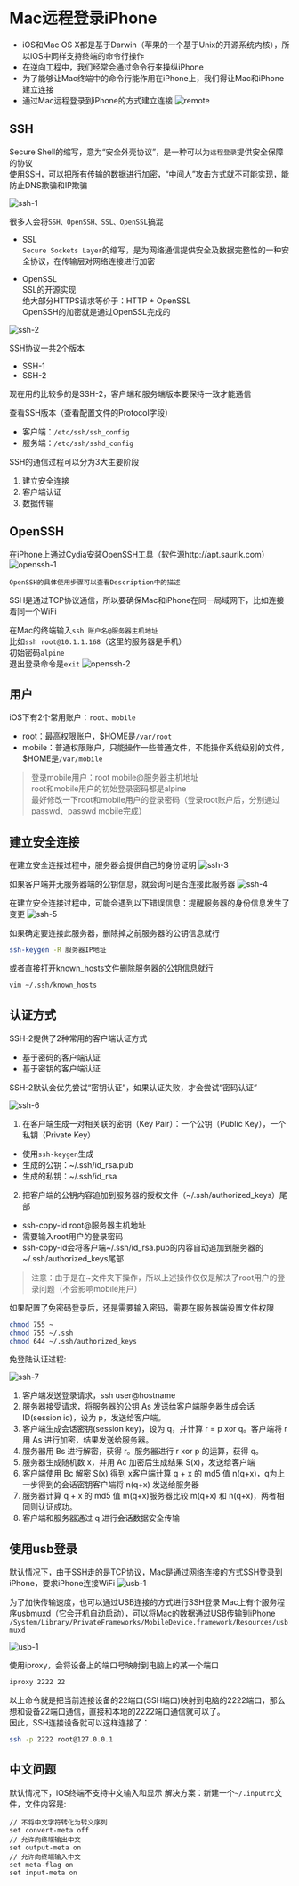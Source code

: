 # Mac远程登录iPhone

- iOS和Mac OS X都是基于Darwin（苹果的一个基于Unix的开源系统内核），所以iOS中同样支持终端的命令行操作
- 在逆向工程中，我们经常会通过命令行来操纵iPhone
- 为了能够让Mac终端中的命令行能作用在iPhone上，我们得让Mac和iPhone建立连接
- 通过Mac远程登录到iPhone的方式建立连接
![remote](./Asset/remote.png)

## SSH
Secure Shell的缩写，意为“安全外壳协议”，是一种可以为`远程登录`提供安全保障的协议  
使用SSH，可以把所有传输的数据进行加密，“中间人”攻击方式就不可能实现，能防止DNS欺骗和IP欺骗

![ssh-1](./Asset/ssh-1.png)

很多人会将`SSH、OpenSSH、SSL、OpenSSL`搞混

* SSL  
`Secure Sockets Layer`的缩写，是为网络通信提供安全及数据完整性的一种安全协议，在传输层对网络连接进行加密  

* OpenSSL  
SSL的开源实现  
绝大部分HTTPS请求等价于：HTTP + OpenSSL  
OpenSSH的加密就是通过OpenSSL完成的 

![ssh-2](./Asset/ssh-2.png)

SSH协议一共2个版本 
- SSH-1
- SSH-2

现在用的比较多的是SSH-2，客户端和服务端版本要保持一致才能通信

查看SSH版本（查看配置文件的Protocol字段）
- 客户端：`/etc/ssh/ssh_config`
- 服务端：`/etc/ssh/sshd_config`

SSH的通信过程可以分为3大主要阶段
1. 建立安全连接
2. 客户端认证
3. 数据传输


## OpenSSH
在iPhone上通过Cydia安装OpenSSH工具（软件源http://apt.saurik.com）
![openssh-1](./Asset/openssh-1.png)

`OpenSSH的具体使用步骤可以查看Description中的描述`

SSH是通过TCP协议通信，所以要确保Mac和iPhone在同一局域网下，比如连接着同一个WiFi

在Mac的终端输入`ssh 账户名@服务器主机地址`   
比如`ssh root@10.1.1.168`（这里的服务器是手机）  
初始密码`alpine`  
退出登录命令是`exit`
![openssh-2](./Asset/openssh-2.png)

## 用户
iOS下有2个常用账户：`root、mobile`

- root：最高权限账户，$HOME是`/var/root`
- mobile：普通权限账户，只能操作一些普通文件，不能操作系统级别的文件，$HOME是`/var/mobile`

> 登录mobile用户：root mobile@服务器主机地址    
> root和mobile用户的初始登录密码都是alpine  
> 最好修改一下root和mobile用户的登录密码（登录root账户后，分别通过passwd、passwd mobile完成） 

## 建立安全连接
在建立安全连接过程中，服务器会提供自己的身份证明
![ssh-3](./Asset/ssh-3.png)

如果客户端并无服务器端的公钥信息，就会询问是否连接此服务器
![ssh-4](./Asset/ssh-4.png)

在建立安全连接过程中，可能会遇到以下错误信息：提醒服务器的身份信息发生了变更
![ssh-5](./Asset/ssh-5.png)

如果确定要连接此服务器，删除掉之前服务器的公钥信息就行
```bash
ssh-keygen -R 服务器IP地址
```

或者直接打开known_hosts文件删除服务器的公钥信息就行
```bash
vim ~/.ssh/known_hosts
```
## 认证方式
SSH-2提供了2种常用的客户端认证方式
- 基于密码的客户端认证 
- 基于密钥的客户端认证

SSH-2默认会优先尝试“密钥认证”，如果认证失败，才会尝试“密码认证”

 
![ssh-6](./Asset/ssh-6.png)

1. 在客户端生成一对相关联的密钥（Key Pair）：一个公钥（Public Key），一个私钥（Private Key）
- 使用`ssh-keygen`生成
- 生成的公钥：~/.ssh/id_rsa.pub
- 生成的私钥：~/.ssh/id_rsa

2. 把客户端的公钥内容追加到服务器的授权文件（~/.ssh/authorized_keys）尾部
- ssh-copy-id root@服务器主机地址
- 需要输入root用户的登录密码
- ssh-copy-id会将客户端~/.ssh/id_rsa.pub的内容自动追加到服务器的~/.ssh/authorized_keys尾部

> 注意：由于是在~文件夹下操作，所以上述操作仅仅是解决了root用户的登录问题（不会影响mobile用户）

如果配置了免密码登录后，还是需要输入密码，需要在服务器端设置文件权限

```bash
chmod 755 ~
chmod 755 ~/.ssh
chmod 644 ~/.ssh/authorized_keys
```

免登陆认证过程:

![ssh-7](./Asset/ssh-7.png)

1. 客户端发送登录请求，ssh user@hostname
2. 服务器接受请求，将服务器的公钥 As 发送给客户端服务器生成会话ID(session id)，设为 p，发送给客户端。
3. 客户端生成会话密钥(session key)，设为 q，并计算 r = p xor q。客户端将 r 用 As 进行加密，结果发送给服务器。
4. 服务器用 Bs 进行解密，获得 r。服务器进行 r xor p 的运算，获得 q。
5. 服务器生成随机数 x，并用 Ac 加密后生成结果 S(x)，发送给客户端
6. 客户端使用 Bc 解密 S(x) 得到 x客户端计算 q + x 的 md5 值 n(q+x)，q为上一步得到的会话密钥客户端将 n(q+x) 发送给服务器
7. 服务器计算 q + x 的 md5 值 m(q+x)服务器比较 m(q+x) 和 n(q+x)，两者相同则认证成功。
8. 客户端和服务器通过 q 进行会话数据安全传输

## 使用usb登录
默认情况下，由于SSH走的是TCP协议，Mac是通过网络连接的方式SSH登录到iPhone，要求iPhone连接WiFi
![usb-1](./Asset/usb-link-1.png)

为了加快传输速度，也可以通过USB连接的方式进行SSH登录
Mac上有个服务程序usbmuxd（它会开机自动启动），可以将Mac的数据通过USB传输到iPhone
`/System/Library/PrivateFrameworks/MobileDevice.framework/Resources/usbmuxd`

![usb-1](./Asset/usb-link-2.png)

使用iproxy，会将设备上的端口号映射到电脑上的某一个端口
```bash
iproxy 2222 22
```

以上命令就是把当前连接设备的22端口(SSH端口)映射到电脑的2222端口，那么想和设备22端口通信，直接和本地的2222端口通信就可以了。  
因此，SSH连接设备就可以这样连接了：
```bash
ssh -p 2222 root@127.0.0.1
```

## 中文问题
默认情况下，iOS终端不支持中文输入和显示
解决方案：新建一个`~/.inputrc`文件，文件内容是:
```
// 不将中文字符转化为转义序列
set convert-meta off 
// 允许向终端输出中文
set output-meta on
// 允许向终端输入中文
set meta-flag on 
set input-meta on
```

